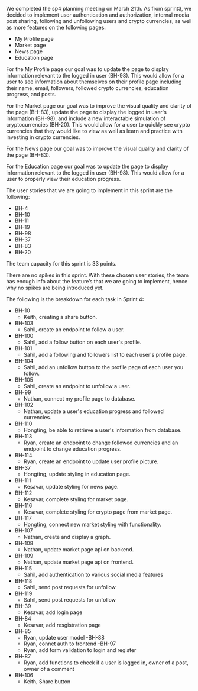 We completed the sp4 planning meeting on March 21th. As from sprint3, we decided to implement user authentication and authorization, internal media post sharing, following and unfollowing users and crypto currencies, as well as more features on the following pages:

* My Profile page
* Market page
* News page
* Education page

For the My Profile page our goal was to update the page to display information relevant to the logged in user (BH-98). This would allow for a user to see information about themselves on their profile page including their name, email, followers, followed crypto currencies, education progress, and posts.

For the Market page our goal was to improve the visual quality and clarity of the page (BH-83), update the page to display the logged in user's information (BH-98), and include a new interactable simulation of cryptocurrencies (BH-20). This would allow for a user to quickly see crypto currencies that they would like to view as well as learn and practice with investing in crypto currencies.

For the News page our goal was to improve the visual quality and clarity of the page (BH-83).

For the Education page our goal was to update the page to display information relevant to the logged in user (BH-98). This would allow for a user to properly view their education progress.

The user stories that we are going to implement in this sprint are the following:

* BH-4
* BH-10
* BH-11
* BH-19
* BH-98
* BH-37
* BH-83
* BH-20

The team capacity for this sprint is 33 points.

There are no spikes in this sprint. With these chosen user stories, the team has enough info about the feature’s that we are going to implement, hence why no spikes are being introduced yet.

The following is the breakdown for each task in Sprint 4:

- BH-10
  - Keith, creating a share button.
- BH-103
  - Sahil, create an endpoint to follow a user.
- BH-100
  - Sahil, add a follow button on each user's profile.
- BH-101
  - Sahil, add a following and followers list to each user's profile page.
- BH-104
  - Sahil, add an unfollow button to the profile page of each user you follow.
- BH-105
  - Sahil, create an endpoint to unfollow a user.
- BH-99
  - Nathan, connect my profile page to database.
- BH-102
  - Nathan, update a user's education progress and followed currencies.
- BH-110
  - Hongting, be able to retrieve a user's information from database.
- BH-113
  - Ryan, create an endpoint to change followed currencies and an endpoint to change education progress.
- BH-114
  - Ryan, create an endpoint to update user profile picture.
- BH-37
  - Hongting, update styling in education page.
- BH-111
  - Kesavar, update styling for news page.
- BH-112
  - Kesavar, complete styling for market page.
- BH-116
  - Kesavar, complete styling for crypto page from market page.
- BH-117
  - Hongting, connect new market styling with functionality.
- BH-107
  - Nathan, create and display a graph.
- BH-108
  - Nathan, update market page api on backend.
- BH-109
  - Nathan, update market page api on frontend.
- BH-115
  - Sahil, add authentication to various social media features
- BH-118
  - Sahil, send post requests for unfollow
- BH-119
  - Sahil, send post requests for unfollow
- BH-39
  - Kesavar, add login page
- BH-84
  - Kesavar, add resgistration page
- BH-85
  - Ryan, update user model
-BH-88
  - Ryan, connet auth to frontend
-BH-97
  - Ryan, add form validation to login and register
- BH-87
  - Ryan, add functions to check if a user is logged in, owner of a post, owner of a comment
- BH-106
  - Keith, Share button
